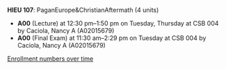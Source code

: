 **HIEU 107**: PaganEurope&ChristianAftermath (4 units)

- **A00** (Lecture) at 12:30 pm–1:50 pm on Tuesday, Thursday at CSB 004 by Caciola, Nancy A (A02015679)
- **A00** (Final Exam) at 11:30 am–2:29 pm on Tuesday at CSB 004 by Caciola, Nancy A (A02015679)

[Enrollment numbers over time](./HIEU107.tsv)
